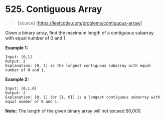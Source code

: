 # 525. Contiguous Array

> [source] (https://leetcode.com/problems/contiguous-array/)

Given a binary array, find the maximum length of a contiguous subarray with equal number of 0 and 1.

**Example 1:**  

```
Input: [0,1]
Output: 2
Explanation: [0, 1] is the longest contiguous subarray with equal number of 0 and 1.
```

**Example 2:**  

```
Input: [0,1,0]
Output: 2
Explanation: [0, 1] (or [1, 0]) is a longest contiguous subarray with equal number of 0 and 1.
```

**Note:** The length of the given binary array will not exceed 50,000.
